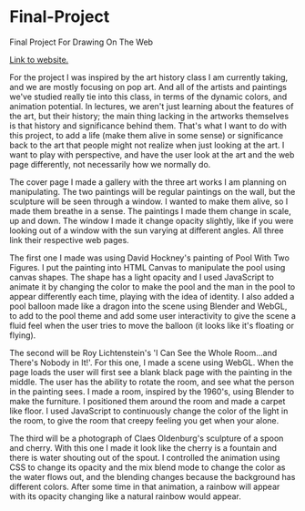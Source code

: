 # Final-Project
Final Project For Drawing On The Web

[Link to website.](http://i6.cims.nyu.edu/~sa3806/drawing/final/)

For the project I was inspired by the art history class I am currently taking, and we are mostly focusing on pop art. And all of the artists and paintings we've studied really tie into this class, in terms of the dynamic colors, and animation potential. In lectures, we aren't just learning about the features of the art, but their history; the main thing lacking in the artworks themselves is that history and significance behind them. That's what I want to do with this project, to add a life (make them alive in some sense) or significance back to the art that people might not realize when just looking at the art. I want to play with perspective, and have the user look at the art and the web page differently, not necessarily how we normally do.

The cover page I made a gallery with the three art works I am planning on manipulating. The two paintings will be regular paintings on the wall, but the sculpture will be seen through a window. I wanted to make them alive, so I made them breathe in a sense. The paintings I made them change in scale, up and down. The window I made it change opacity slightly, like if you were looking out of a window with the sun varying at different angles. All three link their respective web pages.

The first one I made was using David Hockney's painting of Pool With Two Figures. I put the painting into HTML Canvas to manipulate the pool using canvas shapes. The shape has a light opacity and I used JavaScript to animate it by changing the color to make the pool and the man in the pool to appear differently each time, playing with the idea of identity. I also added a pool balloon made like a dragon into the scene using Blender and WebGL, to add to the pool theme and add some user interactivity to give the scene a fluid feel when the user tries to move the balloon (it looks like it's floating or flying).

The second will be Roy Lichtenstein's 'I Can See the Whole Room...and There's Nobody in It!'. For this one, I made a scene using WebGL. When the page loads the user will first see a blank black page with the painting in the middle. The user has the ability to rotate the room, and see what the person in the painting sees. I made a room, inspired by the 1960's, using Blender to make the furniture. I positioned them around the room and made a carpet like floor. I used JavaScript to continuously change the color of the light in the room, to give the room that creepy feeling you get when your alone.

The third will be a photograph of Claes Oldenburg's sculpture of a spoon and cherry. With this one I made it look like the cherry is a fountain and there is water shouting out of the spout. I controlled the animation using CSS to change its opacity and the mix blend mode to change the color as the water flows out, and the blending changes because the background has different colors. After some time in that animation, a rainbow will appear with its opacity changing like a natural rainbow would appear.
